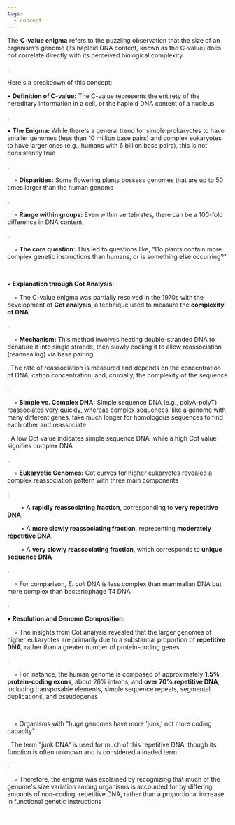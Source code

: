 ```yaml
---
tags:
  - concept
---
```

The **C-value enigma** refers to the puzzling observation that the size of an organism's genome (its haploid DNA content, known as the C-value) does not correlate directly with its perceived biological complexity

.

Here's a breakdown of this concept:

• **Definition of C-value:** The C-value represents the entirety of the hereditary information in a cell, or the haploid DNA content of a nucleus

.

• **The Enigma:** While there's a general trend for simple prokaryotes to have smaller genomes (less than 10 million base pairs) and complex eukaryotes to have larger ones (e.g., humans with 6 billion base pairs), this is not consistently true

.

    ◦ **Disparities:** Some flowering plants possess genomes that are up to 50 times larger than the human genome

.

    ◦ **Range within groups:** Even within vertebrates, there can be a 100-fold difference in DNA content

.

    ◦ **The core question:** This led to questions like, "Do plants contain more complex genetic instructions than humans, or is something else occurring?"

.

• **Explanation through Cot Analysis:**

    ◦ The C-value enigma was partially resolved in the 1970s with the development of **Cot analysis**, a technique used to measure the **complexity of DNA**

.

    ◦ **Mechanism:** This method involves heating double-stranded DNA to denature it into single strands, then slowly cooling it to allow reassociation (reannealing) via base pairing

. The rate of reassociation is measured and depends on the concentration of DNA, cation concentration, and, crucially, the complexity of the sequence

.

    ◦ **Simple vs. Complex DNA:** Simple sequence DNA (e.g., polyA-polyT) reassociates very quickly, whereas complex sequences, like a genome with many different genes, take much longer for homologous sequences to find each other and reassociate

. A low Cot value indicates simple sequence DNA, while a high Cot value signifies complex DNA

.

    ◦ **Eukaryotic Genomes:** Cot curves for higher eukaryotes revealed a complex reassociation pattern with three main components

:

        ▪ A **rapidly reassociating fraction**, corresponding to **very repetitive DNA**.

        ▪ A **more slowly reassociating fraction**, representing **moderately repetitive DNA**.

        ▪ A **very slowly reassociating fraction**, which corresponds to **unique sequence DNA**

.

    ◦ For comparison, _E. coli_ DNA is less complex than mammalian DNA but more complex than bacteriophage T4 DNA

.

• **Resolution and Genome Composition:**

    ◦ The insights from Cot analysis revealed that the larger genomes of higher eukaryotes are primarily due to a substantial proportion of **repetitive DNA**, rather than a greater number of protein-coding genes

.

    ◦ For instance, the human genome is composed of approximately **1.5% protein-coding exons**, about 26% introns, and **over 70% repetitive DNA**, including transposable elements, simple sequence repeats, segmental duplications, and pseudogenes

.

    ◦ Organisms with "huge genomes have more 'junk,' not more coding capacity"

. The term "junk DNA" is used for much of this repetitive DNA, though its function is often unknown and is considered a loaded term

.

    ◦ Therefore, the enigma was explained by recognizing that much of the genome's size variation among organisms is accounted for by differing amounts of non-coding, repetitive DNA, rather than a proportional increase in functional genetic instructions

.